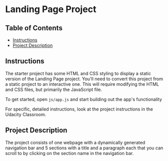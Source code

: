 # Landing Page Project

## Table of Contents

* [Instructions](#instructions)
* [Project Description](#project-description)

## Instructions

The starter project has some HTML and CSS styling to display a static version of the Landing Page project. You'll need to convert this project from a static project to an interactive one. This will require modifying the HTML and CSS files, but primarily the JavaScript file.

To get started, open `js/app.js` and start building out the app's functionality

For specific, detailed instructions, look at the project instructions in the Udacity Classroom.

## Project Description

The project consists of one webpage with a dynamically generated navigation bar and 5 sections with a title and a paragraph each that you can scroll to by clicking on the section name in the navigation bar.